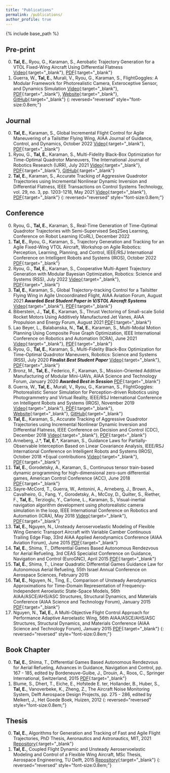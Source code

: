 ```yaml
---
title: "Publications"
permalink: /publications/
author_profile: true
---
```


{% include base_path %}

## Pre-print

0. **Tal, E.**, Ryou, G., Karaman, S., Aerobatic Trajectory Generation for a VTOL Fixed-Wing Aircraft Using Differential Flatness [Video](https://youtu.be/PLjN2UNz8Mg){:target="_blank"}, [PDF](https://arxiv.org/pdf/2207.03524.pdf){:target="_blank"}
0. Guerra, W., **Tal, E.**, Murali, V., Ryou, G., Karaman, S., FlightGoggles:  A  Modular  Framework  for Photorealistic  Camera,  Exteroceptive  Sensor,  and  Dynamics  Simulation [Video](https://youtu.be/qoUlbSAiRko){:target="_blank"}, [PDF](https://arxiv.org/pdf/1905.11377.pdf){:target="_blank"}, [Website](https://flightgoggles.mit.edu/){:target="_blank"}, [GitHub](https://github.com/mit-aera/FlightGoggles){:target="_blank"}
{: reversed="reversed" style="font-size:0.8em;"}

## Journal

0. **Tal, E.**, Karaman, S., Global Incremental Flight Control for Agile Maneuvering of a Tailsitter Flying Wing, AIAA Journal of Guidance, Control, and Dynamics, October 2022 [Video](https://youtu.be/OiD0rQMQ0r0){:target="_blank"}, [PDF](https://doi.org/10.2514/1.G006645){:target="_blank"}
0. Ryou, G., **Tal, E.**, Karaman, S., Multi-Fidelity Black-Box Optimization for Time-Optimal Quadrotor Maneuvers, The International Journal of Robotics Research (IJRR), July 2021 [Video](https://youtu.be/FjCIZ5lSRg0){:target="_blank"}, [PDF](https://arxiv.org/pdf/2006.02513.pdf){:target="_blank"}, [GitHub](https://github.com/mit-aera/){:target="_blank"}
0. **Tal, E.**, Karaman, S., Accurate Tracking of Aggressive Quadrotor Trajectories using Incremental Nonlinear Dynamic Inversion and Differential Flatness, IEEE Transactions on Control Systems Technology, vol. 29, no. 3, pp. 1203-1218, May 2021 [Video](https://youtu.be/K15lNBAKDCs){:target="_blank"}, [PDF](https://arxiv.org/pdf/1809.04048.pdf){:target="_blank"}
{: reversed="reversed" style="font-size:0.8em;"}

## Conference

0. Ryou, G., **Tal, E.**, Karaman, S., Real-Time Generation of Time-Optimal Quadrotor Trajectories with Semi-Supervised Seq2Seq Learning, Conference on Robot Learning (CoRL), December 2022
0. **Tal, E.**, Ryou, G., Karaman, S., Trajectory Generation and Tracking for an Agile Fixed-Wing VTOL Aircraft, Workshop on Agile Robotics: Perception, Learning, Planning, and Control, IEEE/RSJ International Conference on Intelligent Robots and Systems (IROS), October 2022 [PDF](/files/TalRyou_IROS2022.pdf){:target="_blank"}
0. Ryou, G., **Tal, E.**, Karaman, S., Cooperative Multi-Agent Trajectory Generation with Modular Bayesian Optimization, Robotics: Science and Systems (RSS), July 2022 [Video](https://youtu.be/rxQiNeXvLTc){:target="_blank"}, [PDF](https://arxiv.org/pdf/2206.00726.pdf){:target="_blank"}
0. **Tal, E.**, Karaman, S., Global Trajectory-tracking Control for a Tailsitter Flying Wing in Agile Uncoordinated Flight, AIAA Aviation Forum, August 2021 **Awarded _Best Student Paper in V/STOL Aircraft Systems_** [Video](https://youtu.be/tGQO-6DPT1M){:target="_blank"}, [PDF](/files/TalKaraman_Aviation2021.pdf){:target="_blank"}
0. Biberstein, J., **Tal, E.**, Karaman, S., Thrust Vectoring of Small-scale Solid Rocket Motors Using Additively Manufactured Jet Vanes, AIAA Propulsion and Energy Forum, August 2021 [PDF](/files/BibersteinTalKaraman_PropEnergy2021.pdf){:target="_blank"}
0. Lao Beyer, L., Balabanska, N., **Tal, E.**, Karaman, S., Multi-Modal Motion Planning Using Composite Pose Graph Optimization, IEEE International Conference on Robotics and Automation (ICRA), June 2021 [Video](https://youtu.be/XdUtyGu3p1o){:target="_blank"}, [PDF](https://arxiv.org/pdf/2107.02384.pdf){:target="_blank"}
0. Ryou, G., **Tal, E.**, Karaman, S., Multi-Fidelity Black-Box Optimization for Time-Optimal Quadrotor Maneuvers, Robotics: Science and Systems (RSS), July 2020 **Finalist _Best Student Paper_** [Video](https://youtu.be/igwULi_H1Kg){:target="_blank"}, [PDF](https://arxiv.org/pdf/2006.02513.pdf){:target="_blank"}
0. Bronz, M., **Tal, E.**, Federico, F., Karaman, S., Mission-Oriented Additive Manufacturing of Modular Mini-UAVs, AIAA Science and Technology Forum, January 2020 **Awarded _Best in Session_** [PDF](/files/BronzTalSciTech2020.pdf){:target="_blank"}
0. Guerra, W., **Tal, E.**, Murali, V., Ryou, G., Karaman, S., FlightGoggles: Photorealistic Sensor Simulation for Perception-driven Robotics using Photogrammetry and Virtual Reality, IEEE/RSJ International Conference on Intelligent Robots and Systems (IROS), November 2019 [Video](https://youtu.be/QCnU_M6DhYU){:target="_blank"}, [PDF](https://arxiv.org/pdf/1905.11377v1.pdf){:target="_blank"}, [Website](https://flightgoggles.mit.edu/){:target="_blank"}, [GitHub](https://github.com/mit-fast/FlightGoggles){:target="_blank"}
0. **Tal, E.**, Karaman, S., Accurate Tracking of Aggressive Quadrotor Trajectories using Incremental Nonlinear Dynamic Inversion and Differential Flatness, IEEE Conference on Decision and Control (CDC), December 2018 [Video](https://youtu.be/M1lE9MlFmVA){:target="_blank"}, [PDF](/files/CDC18_1876.pdf){:target="_blank"}
0. Arneberg, J.\*, **Tal, E.**\*, Karaman, S., Guidance Laws for Partially-Observable Interception Based on Linear Covariance Analysis, IEEE/RSJ International Conference on Intelligent Robots and Systems (IROS), October 2018 \*Equal contributions [Video](/files/ArnebergTal_IROS18.mp4){:target="_blank"}, [PDF](/files/ArnebergTal_IROS18.pdf){:target="_blank"}
0. **Tal, E.**, Gorodetsky, A., Karaman, S., Continuous tensor train-based dynamic programming for high-dimensional zero-sum differential games, American Control Conference (ACC), June 2018 [PDF](/files/TalGorodetskyKaraman_ACC2018.pdf){:target="_blank"}
0. Sayre-McCord, T., Guerra, W., Antonini, A., Arneberg, J., Brown, A., Cavalheiro, G., Fang, Y., Gorodetsky, A., McCoy, D., Quilter, S., Riether, F., **Tal, E.**, Terzioglu, Y., Carlone, L., Karaman, S., Visual-inertial navigation algorithm development using photorealistic camera simulation in the loop, IEEE International Conference on Robotics and Automation (ICRA), May 2018 [Video](https://youtu.be/_VBww8YQuA8){:target="_blank"}, [PDF](/files/SayreMcCordetal_IROS18.pdf){:target="_blank"}
0. **Tal, E.**, Nguyen, N., Unsteady Aeroservoelastic Modeling of Flexible Wing Generic Transport Aircraft with Variable Camber Continuous Trailing Edge Flap, 33rd AIAA Applied Aerodynamics Conference (AIAA Aviation Forum), June 2015 [PDF](/files/TalNguyen_Aviation2015.pdf){:target="_blank"}
0. **Tal, E.**, Shima, T., Differential Games Based Autonomous Rendezvous for Aerial Refueling, 3rd CEAS Specialist Conference on Guidance, Navigation and Control (EuroGNC), April 2015 [PDF](/files/TalShima_EuroGNC2015.pdf){:target="_blank"}
0. **Tal, E.**, Shima, T., Linear Quadratic Differential Games Guidance Law for Autonomous Aerial Refueling, 55th Israel Annual Conference on Aerospace Sciences, February 2015
0. **Tal, E.**, Nguyen, N., Ting, E., Comparison of Unsteady Aerodynamics Approximations for Time-Domain Representation of Frequency-Independent Aeroelastic State-Space Models, 56th AIAA/ASCE/AHS/ASC Structures, Structural Dynamics, and Materials Conference (AIAA Science and Technology Forum), January 2015 [PDF](/files/TalNguyenTing_SciTech2015.pdf){:target="_blank"}
0. Nguyen, N., **Tal, E.**, A Multi-Objective Flight Control Approach for Performance Adaptive Aeroelastic Wing, 56th AIAA/ASCE/AHS/ASC Structures, Structural Dynamics, and Materials Conference (AIAA Science and Technology Forum), January 2015 [PDF](/files/NguyenTal_SciTech2015.pdf){:target="_blank"}
{: reversed="reversed" style="font-size:0.8em;"}

## Book Chapter

0. **Tal, E.**, Shima, T., Differential Games Based Autonomous Rendezvous for Aerial Refueling, Advances in Guidance, Navigation and Control, pp. 167 - 185, edited by Bordeneuve-Guibe, J., Drouin, A., Roos, C., Springer International, Switzerland, 2015 [PDF](/files/TalShima_EuroGNC2015.pdf){:target="_blank"}
0. Blume, S., Dhert, T., Eiche, E., Hofstede E. ter, Hollander, B., Huber, S., **Tal, E.**, Vanoverbeke, K., Zheng, Z., The Aircraft Noise Monitoring System, Delft Aerospace Design Projects, pp. 275 - 286, edited by Melkert, J., Het Goede Boek, Huizen, 2012
{: reversed="reversed" style="font-size:0.8em;"}

## Thesis

0. **Tal, E.**, Algorithms for Generation and Tracking of Fast and Agile Flight Trajectories, PhD Thesis, Aeronautics and Astronautics, MIT, 2021 [Repository](https://dspace.mit.edu/handle/1721.1/143268){:target="_blank"}
0. **Tal, E.**, Coupled Flight Dynamic and Unsteady Aeroservoelastic Modeling and Control of a Flexible Wing Aircraft, MSc Thesis, Aerospace Engineering, TU Delft, 2015  [Repository](http://resolver.tudelft.nl/uuid:5ba6ede0-6000-47ce-a229-2b65212a162f){:target="_blank"}
{: reversed="reversed" style="font-size:0.8em;"}